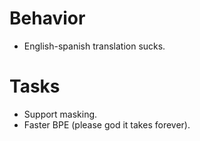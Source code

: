 # Behavior
* English-spanish translation sucks.

# Tasks
* Support <pad> masking.
* Faster BPE (please god it takes forever).
